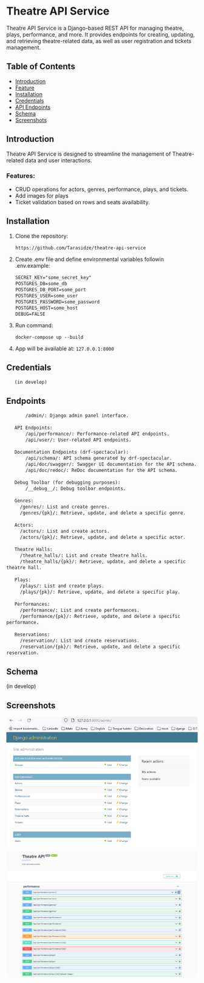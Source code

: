 # Theatre API Service

Theatre API Service is a Django-based REST API for managing theatre, plays, performance, and more. It provides endpoints for creating, updating, and retrieving theatre-related data, as well as user registration and tickets management.

## Table of Contents
- [Introduction](#introduction)
- [Feature](#features)
- [Installation](#installation)
- [Credentials](#credentials)
- [API Endpoints](#endpoints)
- [Schema](#schema)
- [Screenshots](#screenshots)

## Introduction

Theatre API Service is designed to streamline the management of Theatre-related data and user interactions.

### Features:
- CRUD operations for actors, genres, performance, plays, and tickets.
- Add images for plays
- Ticket validation based on rows and seats availability.

## Installation

1. Clone the repository:

   ```
   https://github.com/Tarasidze/theatre-api-service
   ```
2. Create .env file and define environmental variables followin .env.example:
   ```
   SECRET_KEY="some_secret_key"
   POSTGRES_DB=some_db
   POSTGRES_DB_PORT=some_port
   POSTGRES_USER=some_user
   POSTGRES_PASSWORD=some_password
   POSTGRES_HOST=some_host
   DEBUG=FALSE
   ```
3. Run command:
   ```
   docker-compose up --build
   ```
4. App will be available at: ```127.0.0.1:8000```

## Credentials
```
   (in develop)
```

## Endpoints
```
       /admin/: Django admin panel interface.
       
   API Endpoints:
       /api/performance/: Performance-related API endpoints.
       /api/user/: User-related API endpoints.
       
   Documentation Endpoints (drf-spectacular):
       /api/schema/: API schema generated by drf-spectacular.
       /api/doc/swagger/: Swagger UI documentation for the API schema.
       /api/doc/redoc/: ReDoc documentation for the API schema.
   
   Debug Toolbar (for debugging purposes):
       /__debug__/: Debug toolbar endpoints.
   
   Genres:
     /genres/: List and create genres.
     /genres/{pk}/: Retrieve, update, and delete a specific genre.
   
   Actors:
     /actors/: List and create actors.
     /actors/{pk}/: Retrieve, update, and delete a specific actor.
   
   Theatre Halls:
     /theatre_halls/: List and create theatre halls.
     /theatre_halls/{pk}/: Retrieve, update, and delete a specific theatre hall.
   
   Plays:
     /plays/: List and create plays.
     /plays/{pk}/: Retrieve, update, and delete a specific play.
   
   Performances:
     /performance/: List and create performances.
     /performance/{pk}/: Retrieve, update, and delete a specific performance.
   
   Reservations:
     /reservation/: List and create reservations.
     /reservation/{pk}/: Retrieve, update, and delete a specific reservation.
```

## Schema
(in develop)

## Screenshots
![Demo Interface](Screenshot_demo_1.png)
![Demo Interface](Screenshot_demo_2.png)